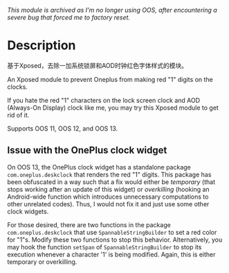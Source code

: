 *This module is archived as I'm no longer using OOS, after encountering a severe bug that forced me to factory reset.*

# Description
基于Xposed，去除一加系统锁屏和AOD时钟红色字体样式的模块。

An Xposed module to prevent Oneplus from making red "1" digits on the clocks.

If you hate the red "1" characters on the lock screen clock and AOD (Always-On Display) clock like me, you may try this Xposed module to get rid of it.

Supports OOS 11, OOS 12, and OOS 13.

## Issue with the OnePlus clock widget
On OOS 13, the OnePlus clock widget has a standalone package `com.oneplus.deskclock` that renders the red "1" digits. This package has been obfuscated in a way such that a fix would either be *temporary* (that stops working after an update of this widget) or *overkilling* (hooking an Android-wide function which introduces unnecessary computations to other unrelated codes). Thus, I would not fix it and just use some other clock widgets.

For those desired, there are two functions in the package `com.oneplus.deskclock` that use `SpannableStringBuilder` to set a red color for "1"s. Modify these two functions to stop this behavior. Alternatively, you may hook the function `setSpan` of `SpannableStringBuilder` to stop its execution whenever a character '1' is being modified. Again, this is either temporary or overkilling.

